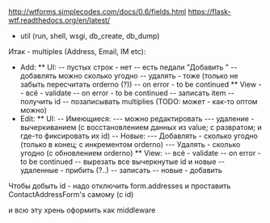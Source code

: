 http://wtforms.simplecodes.com/docs/0.6/fields.html
https://flask-wtf.readthedocs.org/en/latest/

* util (run, shell, wsgi, db_create, db_dump)

Итак - multiples (Address, Email, IM etc):
* Add:
** UI:
-- пустых строк - нет
-- есть педали "Добавить <multiple>"
-- добавлять можно сколько угодно
-- удалять - тоже (только не забыть пересчитать orderno (?))
-- on error - to be continued
** View
-- всё - validate
-- on error - to be continued
-- записать item
-- получить id
-- позаписывать multiplies
(TODO: может - как-то оптом можно)
* Edit:
** UI:
-- Имеющиеся:
--- можно редактировать
--- удаление - вычеркиванием (с восстановлением данных из value; с развратом; и где-то фиксировать их id)
-- Новые:
--- Добавлять - сколько угодно (только в конец; с инкрементом orderno)
--- Удалять - сколько угодно (с обновлением orderno)
** View:
-- всё - validate
-- on error - to be continued
-- вырезать все вычеркнутые id и новые
-- удаленные - прибить (?..)
-- записать
-- новые - добавить

Чтобы добыть id - надо отключить form.addresses и проставить ContactAddressForm's самому (с id)

и всю эту хрень оформить как middleware
